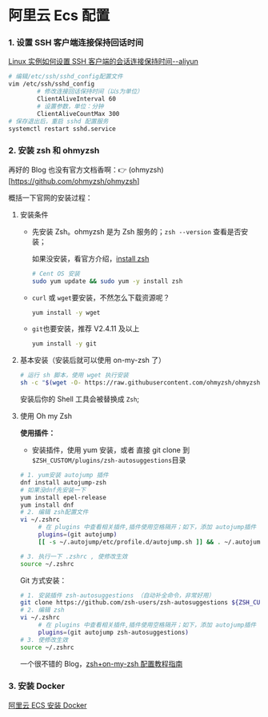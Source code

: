 # 阿里云 Ecs 配置

### 1. 设置 SSH 客户端连接保持回话时间

[Linux 实例如何设置 SSH 客户端的会话连接保持时间--aliyun](https://help.aliyun.com/document_detail/38055.html)

```bash
# 编辑/etc/ssh/sshd_config配置文件
vim /etc/ssh/sshd_config
		# 修改连接回话保持时间（以s为单位）
		ClientAliveInterval 60
		# 设置参数，单位：分钟
		ClientAliveCountMax 300
# 保存退出后，重启 sshd 配置服务
systemctl restart sshd.service
```

### 2. 安装 zsh 和 ohmyzsh

再好的 Blog 也没有官方文档香啊：👉 (ohmyzsh)[https://github.com/ohmyzsh/ohmyzsh]

概括一下官网的安装过程：

1. 安装条件

   - 先安装 Zsh。ohmyzsh 是为 Zsh 服务的；`zsh --version` 查看是否安装；

     如果没安装，看官方介绍，[install zsh](https://github.com/ohmyzsh/ohmyzsh/wiki/Installing-ZSH#how-to-install-zsh-on-many-platforms)

     ```bash
     # Cent OS 安装
     sudo yum update && sudo yum -y install zsh
     ```

   - `curl` 或 `wget`要安装，不然怎么下载资源呢？

     ```bash
     yum install -y wget
     ```

   - `git`也要安装，推荐 V2.4.11 及以上

     ```bash
     yum install -y git
     ```

2. 基本安装（安装后就可以使用 on-my-zsh 了）

   ```bash
   # 运行 sh 脚本，使用 wget 执行安装
   sh -c "$(wget -O- https://raw.githubusercontent.com/ohmyzsh/ohmyzsh/master/tools/install.sh)"
   ```

   安装后你的 Shell 工具会被替换成 `Zsh`;

3. 使用 Oh my Zsh

   **使用插件：**

   - 安装插件，使用 yum 安装，或者 直接 git clone 到 `$ZSH_CUSTOM/plugins/zsh-autosuggestions`目录

   ```bash
   # 1. yum安装 autojump 插件
   dnf install autojump-zsh
   # 如果没dnf先安装一下
   yum install epel-release
   yum install dnf
   # 2. 编辑 zsh配置文件
   vi ~/.zshrc
   		# 在 plugins 中查看相关插件,插件使用空格隔开；如下，添加 autojump插件
   		plugins=(git autojump)
   		[[ -s ~/.autojump/etc/profile.d/autojump.sh ]] && . ~/.autojump/etc/profile.d/autojump.sh
   
   # 3. 执行一下 .zshrc , 使修改生效
   source ~/.zshrc
   ```
   
   Git 方式安装：
   
   ```bash
   # 1. 安装插件 zsh-autosuggestions （自动补全命令，非常好用）
   git clone https://github.com/zsh-users/zsh-autosuggestions ${ZSH_CUSTOM:-~/.oh-my-zsh/custom}/plugins/zsh-autosuggestions
   # 2. 编辑 zsh
   vi ~/.zshrc
   		# 在 plugins 中查看相关插件,插件使用空格隔开；如下，添加 autojump插件
   		plugins=(git autojump zsh-autosuggestions)
   # 3. 使修改生效
   source ~/.zshrc
   ```
   
   一个很不错的 Blog，[zsh+on-my-zsh 配置教程指南](https://segmentfault.com/a/1190000013612471)

### 3. 安装 Docker

[阿里云 ECS 安装 Docker](https://help.aliyun.com/document_detail/187598.html)

